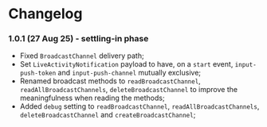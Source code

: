 # Changelog

### 1.0.1 (27 Aug 25) - settling-in phase

- Fixed `BroadcastChannel` delivery path;
- Set `LiveActivityNotification` payload to have, on a `start` event, `input-push-token` and `input-push-channel` mutually exclusive;
- Renamed broadcast methods to `readBroadcastChannel`, `readAllBroadcastChannels`, `deleteBroadcastChannel` to improve the meaningfulness when reading the methods;
- Added `debug` setting to `readBroadcastChannel`, `readAllBroadcastChannels`, `deleteBroadcastChannel` and `createBroadcastChannel`;
